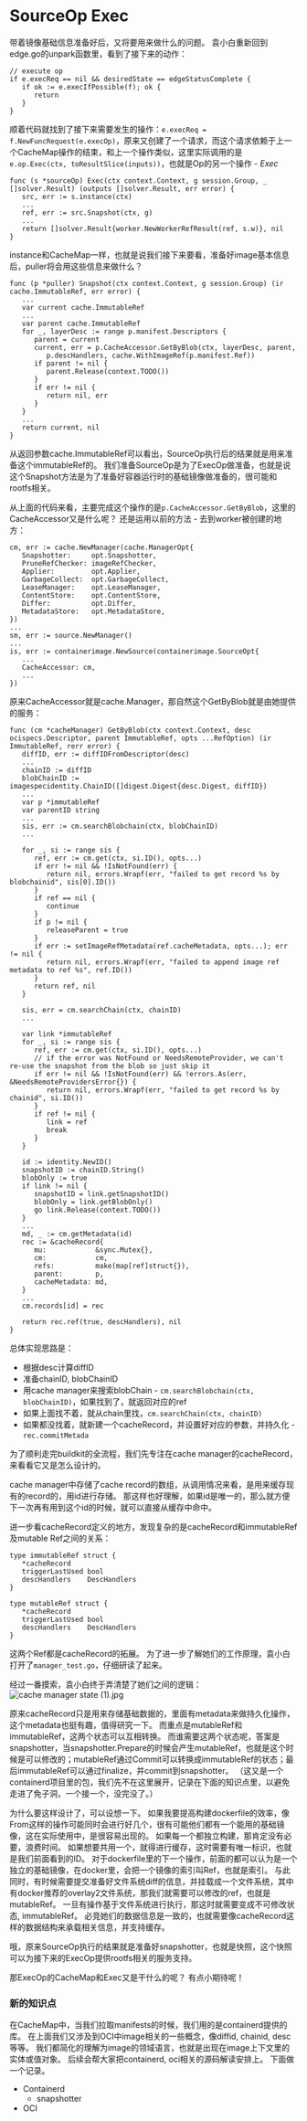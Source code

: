 # SourceOp Exec

带着镜像基础信息准备好后，又将要用来做什么的问题。
袁小白重新回到edge.go的unpark函数里，看到了接下来的动作：
```golang
// execute op
if e.execReq == nil && desiredState == edgeStatusComplete {
   if ok := e.execIfPossible(f); ok {
      return
   }
}
```
顺着代码就找到了接下来需要发生的操作：`e.execReq = f.NewFuncRequest(e.execOp)`，原来又创建了一个请求，而这个请求依赖于上一个CacheMap操作的结束，和上一个操作类似，这里实际调用的是`e.op.Exec(ctx, toResultSlice(inputs))`，也就是Op的另一个操作 - *Exec*
```golang
func (s *sourceOp) Exec(ctx context.Context, g session.Group, _ []solver.Result) (outputs []solver.Result, err error) {
   src, err := s.instance(ctx)
   ...
   ref, err := src.Snapshot(ctx, g)
   ...
   return []solver.Result{worker.NewWorkerRefResult(ref, s.w)}, nil
}
```
instance和CacheMap一样，也就是说我们接下来要看，准备好image基本信息后，puller将会用这些信息来做什么？
```golang
func (p *puller) Snapshot(ctx context.Context, g session.Group) (ir cache.ImmutableRef, err error) {
   ...
   var current cache.ImmutableRef
   ...
   var parent cache.ImmutableRef
   for _, layerDesc := range p.manifest.Descriptors {
      parent = current
      current, err = p.CacheAccessor.GetByBlob(ctx, layerDesc, parent,
         p.descHandlers, cache.WithImageRef(p.manifest.Ref))
      if parent != nil {
         parent.Release(context.TODO())
      }
      if err != nil {
         return nil, err
      }
   }
   ...
   return current, nil
}
```
从返回参数cache.ImmutableRef可以看出，SourceOp执行后的结果就是用来准备这个immutableRef的。
我们准备SourceOp是为了ExecOp做准备，也就是说这个Snapshot方法是为了准备好容器运行时的基础镜像做准备的，很可能和rootfs相关。

从上面的代码来看，主要完成这个操作的是`p.CacheAccessor.GetByBlob`，这里的CacheAccessor又是什么呢？
还是运用以前的方法 - 去到worker被创建的地方：
```golang
cm, err := cache.NewManager(cache.ManagerOpt{
   Snapshotter:     opt.Snapshotter,
   PruneRefChecker: imageRefChecker,
   Applier:         opt.Applier,
   GarbageCollect:  opt.GarbageCollect,
   LeaseManager:    opt.LeaseManager,
   ContentStore:    opt.ContentStore,
   Differ:          opt.Differ,
   MetadataStore:   opt.MetadataStore,
})
...
sm, err := source.NewManager()
...
is, err := containerimage.NewSource(containerimage.SourceOpt{
   ...
   CacheAccessor: cm,
   ...
})
```
原来CacheAccessor就是cache.Manager，那自然这个GetByBlob就是由她提供的服务：
```golang
func (cm *cacheManager) GetByBlob(ctx context.Context, desc ocispecs.Descriptor, parent ImmutableRef, opts ...RefOption) (ir ImmutableRef, rerr error) {
   diffID, err := diffIDFromDescriptor(desc)
   ...
   chainID := diffID
   blobChainID := imagespecidentity.ChainID([]digest.Digest{desc.Digest, diffID})
   ...
   var p *immutableRef
   var parentID string
   ...
   sis, err := cm.searchBlobchain(ctx, blobChainID)
   ...

   for _, si := range sis {
      ref, err := cm.get(ctx, si.ID(), opts...)
      if err != nil && !IsNotFound(err) {
         return nil, errors.Wrapf(err, "failed to get record %s by blobchainid", sis[0].ID())
      }
      if ref == nil {
         continue
      }
      if p != nil {
         releaseParent = true
      }
      if err := setImageRefMetadata(ref.cacheMetadata, opts...); err != nil {
         return nil, errors.Wrapf(err, "failed to append image ref metadata to ref %s", ref.ID())
      }
      return ref, nil
   }

   sis, err = cm.searchChain(ctx, chainID)
   ...

   var link *immutableRef
   for _, si := range sis {
      ref, err := cm.get(ctx, si.ID(), opts...)
      // if the error was NotFound or NeedsRemoteProvider, we can't re-use the snapshot from the blob so just skip it
      if err != nil && !IsNotFound(err) && !errors.As(err, &NeedsRemoteProvidersError{}) {
         return nil, errors.Wrapf(err, "failed to get record %s by chainid", si.ID())
      }
      if ref != nil {
         link = ref
         break
      }
   }

   id := identity.NewID()
   snapshotID := chainID.String()
   blobOnly := true
   if link != nil {
      snapshotID = link.getSnapshotID()
      blobOnly = link.getBlobOnly()
      go link.Release(context.TODO())
   }
   ...
   md, _ := cm.getMetadata(id)
   rec := &cacheRecord{
      mu:            &sync.Mutex{},
      cm:            cm,
      refs:          make(map[ref]struct{}),
      parent:        p,
      cacheMetadata: md,
   }
   ...
   cm.records[id] = rec

   return rec.ref(true, descHandlers), nil
}
```
总体实现思路是：

* 根据desc计算diffID
* 准备chainID, blobChainID
* 用cache manager来搜索blobChain - `cm.searchBlobchain(ctx, blobChainID)`，如果找到了，就返回对应的ref
* 如果上面找不着，就从chain里找，`cm.searchChain(ctx, chainID)`
* 如果都没找着，就新建一个cacheRecord，并设置好对应的参数，并持久化 - `rec.commitMetada`

为了顺利走完buildkit的全流程，我们先专注在cache manager的cacheRecord，来看看它又是怎么设计的。

cache manager中存储了cache record的数组，从调用情况来看，是用来缓存现有的record的，用id进行存储。
那这样也好理解，如果id是唯一的，那么就方便下一次再有用到这个id的时候，就可以直接从缓存中命中。

进一步看cacheRecord定义的地方，发现复杂的是cacheRecord和immutableRef及mutable Ref之间的关系：
```golang
type immutableRef struct {
   *cacheRecord
   triggerLastUsed bool
   descHandlers    DescHandlers
}

type mutableRef struct {
   *cacheRecord
   triggerLastUsed bool
   descHandlers    DescHandlers
}
```
这两个Ref都是cacheRecord的拓展。
为了进一步了解她们的工作原理，袁小白打开了`manager_test.go`，仔细研读了起来。

经过一番摸索，袁小白终于弄清楚了她们之间的逻辑：
![cache manager state (1).jpg](https://p1-juejin.byteimg.com/tos-cn-i-k3u1fbpfcp/980b238b3dfa4dfe9ff2a13e58d1791d~tplv-k3u1fbpfcp-watermark.image?)

原来cacheRecord只是用来存储基础数据的，里面有metadata来做持久化操作，这个metadata也挺有趣，值得研究一下。
而重点是mutableRef和immutableRef，这两个状态可以互相转换。
而谁需要这两个状态呢，答案是snapshotter，当snapshotter.Prepare的时候会产生mutableRef，也就是这个时候是可以修改的；mutableRef通过Commit可以转换成immutableRef的状态；最后immutableRef可以通过finalize，并commit到snapshotter。
（这又是一个containerd项目里的包，我们先不在这里展开，记录在下面的知识点里，以避免走进了免子洞，一个接一个，没完没了。）

为什么要这样设计了，可以设想一下。
如果我要提高构建dockerfile的效率，像From这样的操作可能同时会进行好几个，很有可能他们都有一个能用的基础镜像，这在实际使用中，是很容易出现的。
如果每一个都独立构建，那肯定没有必要，浪费时间。
如果想要共用一个，就得进行缓存，这时需要有唯一标识，也就是我们前面看到的ID。
对于dockerfile里的下一个操作，前面的都可以认为是一个独立的基础镜像，在docker里，会把一个镜像的索引叫Ref，也就是索引。
与此同时，有时候需要提交准备好文件系统diff的信息，并挂载成一个文件系统，其中有docker推荐的overlay2文件系统，那我们就需要可以修改的ref，也就是mutableRef。
一旦有操作基于文件系统进行执行，那这时就需要变成不可修改状态, immutableRef。
必竞她们的数据信息是一致的，也就需要像cacheRecord这样的数据结构来承载相关信息，并支持缓存。

哦，原来SourceOp执行的结果就是准备好snapshotter，也就是快照，这个快照可以为接下来的ExecOp提供rootfs相关的服务支持。

那ExecOp的CacheMap和Exec又是干什么的呢？
有点小期待呢！

### 新的知识点
在CacheMap中，当我们拉取manifests的时候，我们用的是containerd提供的库。
在上面我们又涉及到OCI中image相关的一些概念，像diffid, chainid, desc等等。
我们都简化的理解为image的领域语言，也就是出现在image上下文里的实体或值对象。
后续会帮大家把containerd, oci相关的源码解读安排上。
下面做一个记录。

* Containerd
  * snapshotter
* OCI

